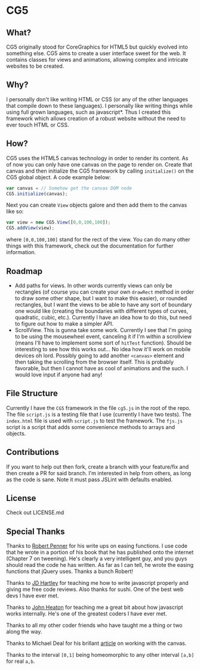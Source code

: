 # CG5
## What?
CG5 originally stood for CoreGraphics for HTML5 but quickly evolved into something else. CG5 aims to create a user interface sweet for the web. It contains classes for views and animations, allowing complex and intricate websites to be created.
## Why?
I personally don't like writing HTML or CSS (or any of the other languages that compile down to these languages). I personally like writing things while using full grown languages, such as javascript*. Thus I created this framework which allows creation of a robust website without the need to ever touch HTML or CSS.
## How?
CG5 uses the HTML5 canvas technology in order to render its content. As of now you can only have one canvas on the page to render on. Create that canvas and then initialize the CG5 framework by calling `initialize()` on the CG5 global object. A code example below:
```javascript
var canvas = // Somehow get the canvas DOM node
CG5.initialize(canvas);
```
Next you can create `View` objects galore and then add them to the canvas like so:
```javascript
var view = new CG5.View([0,0,100,100]);
CG5.addView(view);
```
where `[0,0,100,100]` stand for the rect of the view. You can do many other things with this framework, check out the documentation for further information.

## Roadmap
- Add paths for views. In other words currently views can only be rectangles (of course you can create your own `drawRect` method in order to draw some other shape, but I want to make this easier), or rounded rectangles, but I want the views to be able to have any sort of boundary one would like (creating the boundaries with different types of curves, quadratic, cubic, etc.). Currently I have an idea how to do this, but need to figure out how to make a simpler API.
- ScrollView. This is gunna take some work. Currently I see that I'm going to be using the mousewheel event, canceling it if I'm within a scrollview (means I'll have to implement some sort of `hitTest` function). Should be interesting to see how this works out... No idea how it'll work on mobile devices oh lord. Possibly going to add another `<canvas>` element and then taking the scrolling from the browser itself. This is probably favorable, but then I cannot have as cool of animations and the such. I would love input if anyone had any!

## File Structure
Currently I have the `CG5` framework in the file `cg5.js` in the root of the repo. The file `script.js` is a testing file that I use (currently I have two tests). The `index.html` file is used with `script.js` to test the framework. The `fjs.js` script is a script that adds some convenience methods to arrays and objects.

## Contributions
If you want to help out then fork, create a branch with your feature/fix and then create a PR for said branch. I'm interested in help from others, as long as the code is sane. Note it must pass JSLint with defaults enabled.

## License
Check out LICENSE.md

## Special Thanks
Thanks to [Robert Penner](http://www.robertpenner.com) for his write ups on easing functions. I use code that he wrote in a portion of his book that he has published onto the internet (Chapter 7 on tweening). He's clearly a very intelligent guy, and you guys should read the code he has written. As far as I can tell, he wrote the easing functions that jQuery uses. Thanks a bunch Robert!

Thanks to [JD Hartley](http://jdhartley.me) for teaching me how to write javascript properly and giving me free code reviews. Also thanks for sushi. One of the best web devs I have ever met.

Thanks to [John Heaton](http://jheat.me) for teaching me a great bit about how javascript works internally. He's one of the greatest coders I have ever met.

Thanks to all my other coder friends who have taught me a thing or two along the way.

Thanks to Michael Deal for his brillant [article](http://www.html5rocks.com/en/tutorials/canvas/texteffects/) on working with the canvas.

Thanks to the interval `[0,1]` being homeomorphic to any other interval `[a,b]` for real `a,b`.

